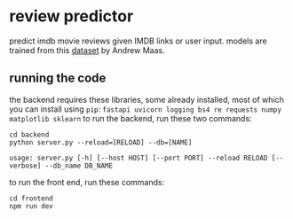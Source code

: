 # review predictor

predict imdb movie reviews given IMDB links or user input.
models are trained from this [dataset](https://ai.stanford.edu/~amaas/data/sentiment/) by Andrew Maas. 

## running the code

the backend requires these libraries, some already installed, most of which you can install using `pip`:
``` fastapi uvicorn logging bs4 re requests numpy matplotlib sklearn ```
to run the backend,
run these two commands: <br>
```
cd backend
python server.py --reload=[RELOAD] --db=[NAME]

usage: server.py [-h] [--host HOST] [--port PORT] --reload RELOAD [--verbose] --db_name DB_NAME
```

to run the front end, run these commands: <br>
```
cd frontend
npm run dev
```